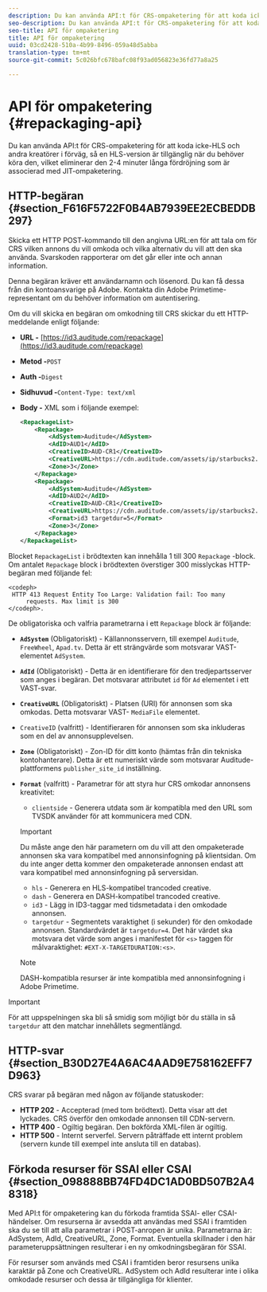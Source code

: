 ```yaml
---
description: Du kan använda API:t för CRS-ompaketering för att koda icke-HLS och andra kreatörer i förväg, så en HLS-version är tillgänglig när du behöver köra den, vilket eliminerar den 2-4 minuter långa fördröjning som är associerad med JIT-ompaketering.
seo-description: Du kan använda API:t för CRS-ompaketering för att koda icke-HLS och andra kreatörer i förväg, så en HLS-version är tillgänglig när du behöver köra den, vilket eliminerar den 2-4 minuter långa fördröjning som är associerad med JIT-ompaketering.
seo-title: API för ompaketering
title: API för ompaketering
uuid: 03cd2428-510a-4b99-8496-059a48d5abba
translation-type: tm+mt
source-git-commit: 5c026bfc678bafc08f93ad056823e36fd77a8a25

---
```



# API för ompaketering {#repackaging-api}

Du kan använda API:t för CRS-ompaketering för att koda icke-HLS och andra kreatörer i förväg, så en HLS-version är tillgänglig när du behöver köra den, vilket eliminerar den 2-4 minuter långa fördröjning som är associerad med JIT-ompaketering.

## HTTP-begäran {#section_F616F5722F0B4AB7939EE2ECBEDDB297}

Skicka ett HTTP POST-kommando till den angivna URL:en för att tala om för CRS vilken annons du vill omkoda och vilka alternativ du vill att den ska använda. Svarskoden rapporterar om det går eller inte och annan information.

Denna begäran kräver ett användarnamn och lösenord. Du kan få dessa från din kontoansvarige på Adobe. Kontakta din Adobe Primetime-representant om du behöver information om autentisering.

Om du vill skicka en begäran om omkodning till CRS skickar du ett HTTP-meddelande enligt följande:

* **URL -** [https://id3.auditude.com/repackage](https://id3.auditude.com/repackage)

* **Metod -**`POST`

* **Auth -**`Digest`

* **Sidhuvud -**`Content-Type: text/xml`

* **Body -** XML som i följande exempel:

   ```xml
   <RepackageList>
       <Repackage>
           <AdSystem>Auditude</AdSystem>
           <AdID>AUD1</AdID>
           <CreativeID>AUD-CR1</CreativeID>
           <CreativeURL>https://cdn.auditude.com/assets/ip/starbucks2.mp4</CreativeURL>
           <Zone>3</Zone>
       </Repackage>
       <Repackage>
           <AdSystem>Auditude</AdSystem>
           <AdID>AUD2</AdID>
           <CreativeID>AUD-CR1</CreativeID>
           <CreativeURL>https://cdn.auditude.com/assets/ip/starbucks2.mp4</CreativeURL>
           <Format>id3 targetdur=5</Format>
           <Zone>3</Zone>
       </Repackage>
   </RepackageList>
   ```

Blocket `RepackageList` i brödtexten kan innehålla 1 till 300 `Repackage` -block. Om antalet `Repackage` block i brödtexten överstiger 300 misslyckas HTTP-begäran med följande fel:

```
<codeph>
 HTTP 413 Request Entity Too Large: Validation fail: Too many
     requests. Max limit is 300
</codeph>.
```


De obligatoriska och valfria parametrarna i ett `Repackage` block är följande:

* **`AdSystem`** (Obligatoriskt) - Källannonsservern, till exempel `Auditude`, `FreeWheel`, `Apad.tv`. Detta är ett strängvärde som motsvarar VAST-elementet `AdSystem`.

* **`AdId`** (Obligatoriskt) - Detta är en identifierare för den tredjepartsserver som anges i begäran. Det motsvarar attributet `id` för `Ad` elementet i ett VAST-svar.

* **`CreativeURL`** (Obligatoriskt) - Platsen (URI) för annonsen som ska omkodas. Detta motsvarar VAST- `MediaFile` elementet.

* `CreativeID` (valfritt) - Identifieraren för annonsen som ska inkluderas som en del av annonsupplevelsen.
* **`Zone`** (Obligatoriskt) - Zon-ID för ditt konto (hämtas från din tekniska kontohanterare). Detta är ett numeriskt värde som motsvarar Auditude-plattformens `publisher_site_id` inställning.

* **`Format`** (valfritt) - Parametrar för att styra hur CRS omkodar annonsens kreativitet:

   * `clientside` - Generera utdata som är kompatibla med den URL som TVSDK använder för att kommunicera med CDN.
   >[!IMPORTANT]
   >
   >Du måste ange den här parametern om du vill att den ompaketerade annonsen ska vara kompatibel med annonsinfogning på klientsidan. Om du inte anger detta kommer den ompaketerade annonsen endast att vara kompatibel med annonsinfogning på serversidan.

   * `hls` - Generera en HLS-kompatibel trancoded creative.
   * `dash` - Generera en DASH-kompatibel trancoded creative.
   * `id3` - Lägg in ID3-taggar med tidsmetadata i den omkodade annonsen.
   * `targetdur` - Segmentets varaktighet (i sekunder) för den omkodade annonsen. Standardvärdet är `targetdur=4`. Det här värdet ska motsvara det värde som anges i manifestet för `<s>` taggen för målvaraktighet: `#EXT-X-TARGETDURATION:<s>`.
   >[!NOTE]
   >
   >DASH-kompatibla resurser är inte kompatibla med annonsinfogning i Adobe Primetime.

>[!IMPORTANT]
>
>För att uppspelningen ska bli så smidig som möjligt bör du ställa in så `targetdur` att den matchar innehållets segmentlängd.

## HTTP-svar {#section_B30D27E4A6AC4AAD9E758162EFF7D963}

CRS svarar på begäran med någon av följande statuskoder:

* **HTTP 202** - Accepterad (med tom brödtext). Detta visar att det lyckades. CRS överför den omkodade annonsen till CDN-servern.
* **HTTP 400** - Ogiltig begäran. Den bokförda XML-filen är ogiltig.
* **HTTP 500** - Internt serverfel. Servern påträffade ett internt problem (servern kunde till exempel inte ansluta till en databas).

## Förkoda resurser för SSAI eller CSAI {#section_098888BB74FD4DC1AD0BD507B2A48318}

Med API:t för ompaketering kan du förkoda framtida SSAI- eller CSAI-händelser. Om resurserna är avsedda att användas med SSAI i framtiden ska du se till att alla parametrar i POST-anropen är unika. Parametrarna är: AdSystem, AdId, CreativeURL, Zone, Format. Eventuella skillnader i den här parameteruppsättningen resulterar i en ny omkodningsbegäran för SSAI.

För resurser som används med CSAI i framtiden beror resursens unika karaktär på Zone och CreativeURL. AdSystem och AdId resulterar inte i olika omkodade resurser och dessa är tillgängliga för klienter.
